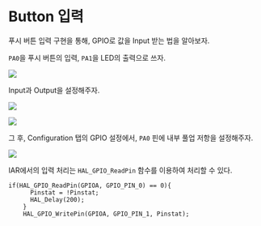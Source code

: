 # Button 입력

푸시 버튼 입력 구현을 통해, GPIO로 값을 Input 받는 법을 알아보자.

`PA0`을 푸시 버튼의 입력, `PA1`을 LED의 출력으로 쓰자.

![](image/Button1.PNG)

Input과 Output을 설정해주자.

![](image/Button2.PNG)

![](image/Button3.PNG)

그 후, Configuration 탭의 GPIO 설정에서, `PA0` 핀에 내부 풀업 저항을 설정해주자.

![](image/Button4.PNG)

IAR에서의 입력 처리는 `HAL_GPIO_ReadPin` 함수를 이용하여 처리할 수 있다.

```
if(HAL_GPIO_ReadPin(GPIOA, GPIO_PIN_0) == 0){
      Pinstat = !Pinstat;
      HAL_Delay(200);
    }
    HAL_GPIO_WritePin(GPIOA, GPIO_PIN_1, Pinstat);
```
